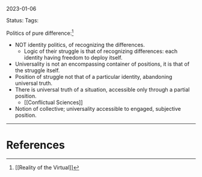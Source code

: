 2023-01-06

Status: 
Tags: 

Politics of pure difference:[^1]
* NOT identity politics, of recognizing the differences.
	* Logic of their struggle is that of recognizing differences: each identity having freedom to deploy itself.
* Universality is not an encompassing container of positions, it is that of the struggle itself.
* Position of struggle not that of a particular identity, abandoning universal truth.
* There is universal truth of a situation, accessible only through a partial position.
	* [[Conflictual Sciences]]
* Notion of collective; universality accessible to engaged, subjective position.



---
# References

[^1]: [[Reality of the Virtual]]